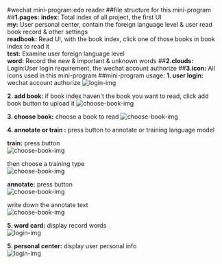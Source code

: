 #wechat mini-program:edo reader
##file structure for this mini-program 
##**1.pages:**
**index:**
Total index of all project, the first UI<br>
**my:**
User personal center, contain the foreign language level & user read book record & other settings<br>
**readbook:**
Read UI, with the book index, click one of those books in book index to read it<br>
**test:**
Examine user foreign language level<br>
**word:**
Record the new & important & unknown words
##**2.clouds:**
Login:User login requirement, the wechat account authorize
##**3.icon:**
All icons used in this mini-program 
##mini-program usage:
**1. user login:** wechat account authorize
![login-img](readme_img/login.png)<br>

**2. add book:** if book index haven't the book you want to read, click add book button to upload it
![choose-book-img](readme_img/add_book.png)<br>

**3. choose book:** choose a book to read
![choose-book-img](readme_img/choose_book.png)<br>

**4. annotate or train :** press button to annotate or training language model<br>

**train:** press button<br>
![choose-book-img](readme_img/train_button.png)<br>

then choose a training type<br>
![choose-book-img](readme_img/train_choose.png)<br>

**annotate:** press button<br>
![choose-book-img](readme_img/annotate_button.png)<br>

write down the annotate text<br>
![choose-book-img](readme_img/annotate_book.png)<br>

**5. word card:** display record words<br>
![login-img](readme_img/word.png)<br>

**5. personal center:** display user personal info<br>
![login-img](readme_img/personal_center.png)<br>
